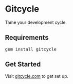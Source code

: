 Gitcycle
========

Tame your development cycle.

Requirements
------------

<pre>
gem install gitcycle
</pre>

Get Started
-----------

Visit [gitcycle.com](http://gitcycle.com) to get set up.